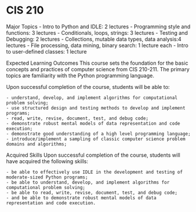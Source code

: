 # CIS 210
Major Topics
    - Intro to Python and IDLE: 2 lectures
    - Programming style and functions: 3 lectures
    - Conditionals, loops, strings: 3 lectures
    - Testing and Debugging: 2 lectures
    - Collections, mutable data types, data analysis:4 lectures
    - File processing, data mining, binary search: 1 lecture each
    - Intro to user-defined classes: 1 lecture

Expected Learning Outcomes
This course sets the foundation for the basic concepts and practices of computer science from 
CIS 210-211. The primary topics are familiarity with the Python programming language.

Upon successful completion of the course, students will be able to:

    - understand, develop, and implement algorithms for computational problem solving;
    - use structured design and testing methods to develop and implement programs;
    - read, write, revise, document, test, and debug code;
    - demonstrate robust mental models of data representation and code execution;
    - demonstrate good understanding of a high level programming language;
    - introduce/implement a sampling of classic computer science problem domains and algorithms;

Acquired Skills
Upon successful completion of the course, students will have acquired the following skills:

    - be able to effectively use IDLE in the development and testing of moderate-sized Python programs;
    - be able to understand, develop, and implement algorithms for computational problem solving;
    - be able to read, write, revise, document, test, and debug code;
    - and be able to demonstrate robust mental models of data representation and code execution.